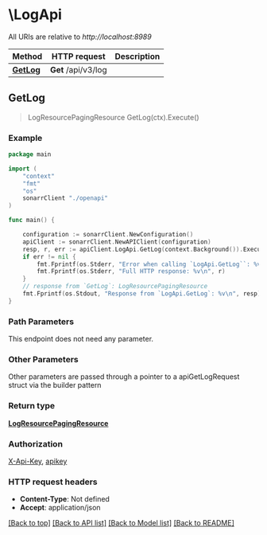 # \LogApi

All URIs are relative to *http://localhost:8989*

Method | HTTP request | Description
------------- | ------------- | -------------
[**GetLog**](LogApi.md#GetLog) | **Get** /api/v3/log | 



## GetLog

> LogResourcePagingResource GetLog(ctx).Execute()



### Example

```go
package main

import (
    "context"
    "fmt"
    "os"
    sonarrClient "./openapi"
)

func main() {

    configuration := sonarrClient.NewConfiguration()
    apiClient := sonarrClient.NewAPIClient(configuration)
    resp, r, err := apiClient.LogApi.GetLog(context.Background()).Execute()
    if err != nil {
        fmt.Fprintf(os.Stderr, "Error when calling `LogApi.GetLog``: %v\n", err)
        fmt.Fprintf(os.Stderr, "Full HTTP response: %v\n", r)
    }
    // response from `GetLog`: LogResourcePagingResource
    fmt.Fprintf(os.Stdout, "Response from `LogApi.GetLog`: %v\n", resp)
}
```

### Path Parameters

This endpoint does not need any parameter.

### Other Parameters

Other parameters are passed through a pointer to a apiGetLogRequest struct via the builder pattern


### Return type

[**LogResourcePagingResource**](LogResourcePagingResource.md)

### Authorization

[X-Api-Key](../README.md#X-Api-Key), [apikey](../README.md#apikey)

### HTTP request headers

- **Content-Type**: Not defined
- **Accept**: application/json

[[Back to top]](#) [[Back to API list]](../README.md#documentation-for-api-endpoints)
[[Back to Model list]](../README.md#documentation-for-models)
[[Back to README]](../README.md)

